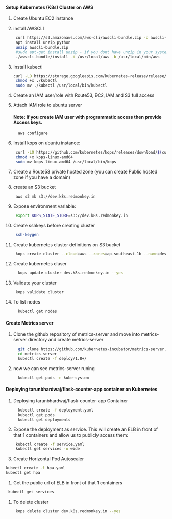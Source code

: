 #### Setup Kubernetes (K8s) Cluster on AWS


1. Create Ubuntu EC2 instance
1. install AWSCLI
   ```sh
    curl https://s3.amazonaws.com/aws-cli/awscli-bundle.zip -o awscli-bundle.zip
    apt install unzip python
    unzip awscli-bundle.zip
    #sudo apt-get install unzip - if you dont have unzip in your system
    ./awscli-bundle/install -i /usr/local/aws -b /usr/local/bin/aws
    ```

1. Install kubectl
   ```sh
   curl -LO https://storage.googleapis.com/kubernetes-release/release/$(curl -s https://storage.googleapis.com/kubernetes-release/release/stable.txt)/bin/linux/amd64/kubectl
    chmod +x ./kubectl
    sudo mv ./kubectl /usr/local/bin/kubectl
   ```
1. Create an IAM user/role  with Route53, EC2, IAM and S3 full access
1. Attach IAM role to ubuntu server

    #### Note: If you create IAM user with programmatic access then provide Access keys.
   ```sh
     aws configure
    ```
1. Install kops on ubuntu instance:
   ```sh
    curl -LO https://github.com/kubernetes/kops/releases/download/$(curl -s https://api.github.com/repos/kubernetes/kops/releases/latest | grep tag_name | cut -d '"' -f 4)/kops-linux-amd64
    chmod +x kops-linux-amd64
    sudo mv kops-linux-amd64 /usr/local/bin/kops
    ```
1. Create a Route53 private hosted zone (you can create Public hosted zone if you have a domain)
1. create an S3 bucket
   ```sh
    aws s3 mb s3://dev.k8s.redmonkey.in
   ```
1. Expose environment variable:
   ```sh
    export KOPS_STATE_STORE=s3://dev.k8s.redmonkey.in
   ```
1. Create sshkeys before creating cluster
   ```sh
    ssh-keygen
   ```
1. Create kubernetes cluster definitions on S3 bucket
   ```sh
    kops create cluster --cloud=aws --zones=ap-southeast-1b --name=dev.k8s.redmonkey.in --dns-zone=redmonkey.in --dns private
    ```
1. Create kubernetes cluser
    ```sh
      kops update cluster dev.k8s.redmonkey.in --yes
     ```
1. Validate your cluster
     ```sh
      kops validate cluster
    ```

1. To list nodes
   ```sh
     kubectl get nodes
   ```
#### Create Metrics server
1. Clone the github repository of metrics-server and move into metrics-server directory and create metrics-server
   ```sh
     git clone https://github.com/kubernetes-incubator/metrics-server.git
     cd metrics-server
     kubectl create -f deploy/1.8+/
     ```

1. now we can see metrics-server runing 
   ```sh
     kubectl get pods -n kube-system
   ```

#### Deploying tarunbhardwaj/flask-counter-app container on Kubernetes
1. Deploying tarunbhardwaj/flask-counter-app Container
    ```sh
      kubectl create -f deployment.yaml
      kubectl get pods
      kubectl get deployments
   ```

1. Expose the deployment as service. This will create an ELB in front of that 1 containers and allow us to publicly access them:
   ```sh
    kubectl create -f service.yaml
    kubectl get services -o wide
    ```

1. Create Horizontal Pod Autoscaler
  ```sh
  kubectl create -f hpa.yaml 
  kubectl get hpa
  ```

1. Get the public url of ELB in front of that 1 containers
  ```sh
   kubectl get services
  ``` 




 1. To delete cluster
    ```sh
     kops delete cluster dev.k8s.redmonkey.in --yes
    ```
